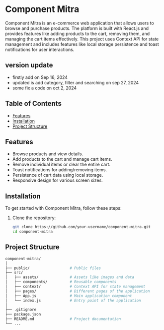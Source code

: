 # Component Mitra

Component Mitra is an e-commerce web application that allows users to browse and purchase products. The platform is built with React.js and provides features like adding products to the cart, removing them, and managing the cart items effectively. This project uses Context API for state management and includes features like local storage persistence and toast notifications for user interactions.

## version update

- firstly add on Sep 16, 2024
- updated is add category, filter and searching on sep 27, 2024
- some fix a code on oct 2, 2024

## Table of Contents

- [Features](#features)
- [Installation](#installation)
- [Project Structure](#project-structure)

## Features

- Browse products and view details.
- Add products to the cart and manage cart items.
- Remove individual items or clear the entire cart.
- Toast notifications for adding/removing items.
- Persistence of cart data using local storage.
- Responsive design for various screen sizes.

## Installation

To get started with Component Mitra, follow these steps:

1. Clone the repository:

   ```bash
   git clone https://github.com/your-username/component-mitra.git
   cd component-mitra
   ```

## Project Structure

```bash
component-mitra/
│
├── public/                  # Public files
├── src/
│   ├── assets/              # Assets like images and data
│   ├── components/          # Reusable components
│   ├── context/             # Context API for state management
│   ├── pages/               # Different pages of the application
│   ├── App.js               # Main application component
│   └── index.js             # Entry point of the application
│
├── .gitignore
├── package.json
├── README.md                # Project documentation
└── ...
```
